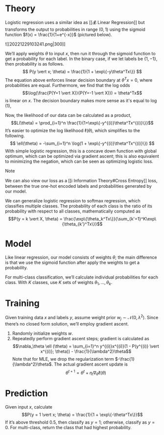 # Theory
Logistic regression uses a similar idea as [[💰 Linear Regression]] but transforms the output to probabilities in range $(0, 1)$ using the sigmoid function $f(x) = \frac{1}{1+e^{-x}}$ (pictured below).

![[20221229103241.png|300]]

We’ll apply weights $\theta$ to input $x$, then run it through the sigmoid function to get a probability for each label. In the binary case, if we let labels be $\{1, -1\}$, then probability is as follows.
$$ P(y \vert x; \theta) = \frac{1}{1 + \exp\{-y\theta^Tx\}} $$
The equation above enforces linear decision boundary at $\theta^Tx = 0$, where probabilities are equal. Furthermore, we find that the log odds $$\log(\frac{P(Y=1 \vert X)}{P(Y=-1 \vert X)}) = \theta^Tx$$
is linear on $x$. The decision boundary makes more sense as it's equal to $\log(1)$, 

Now, the likelihood of our data can be calculated as a product, $$L(\theta) = \prod_{i=1}^n \frac{1}{1+\exp\{-y^{(i)}\theta^Tx^{(i)}\}}$$
It’s easier to optimize the log likelihood $\ell(\theta)$, which simplifies to the following.
$$ \ell(\theta) = -\sum_{i=1}^n \log(1 + \exp\{-y^{(i)}\theta^Tx^{(i)}\}) $$
With simple logistic regression, this is a concave down function with global optimum, which can be optimized via gradient ascent; this is also equivalent to minimizing the negation, which can be seen as optimizing logistic loss.

> [!note]
> We can also view our loss as a [[ℹ️ Information Theory#Cross Entropy]] loss, between the true one-hot encoded labels and probabilities generated by our model.

We can generalize logistic regression to softmax regression, which classifies multiple classes. The probability of each class is the ratio of its probability with respect to all classes, mathematically computed as $$P(y = k \vert X, \theta) = \frac{\exp\{\theta_k^Tx\}}{\sum_{k'=1}^K\exp\{\theta_{k'}^Tx\}}$$

# Model
Like linear regression, our model consists of weights $\theta$; the main difference is that we use the sigmoid function after apply the weights to get a probability.

For multi-class classification, we’ll calculate individual probabilities for each class. With $K$ classes, use $K$ sets of weights $\theta_1, \ldots, \theta_k$.

# Training
Given training data $x$ and labels $y$, assume weight prior $w_j \sim \mathcal{N}(0, \lambda^2)$. Since there’s no closed form solution, we’ll employ gradient ascent.
1. Randomly initialize weights $w$.
2. Repeatedly perform gradient ascent steps; gradient is calculated as $$\nabla_\theta \ell (\theta) = \sum_{i=1}^n y^{(i)}x^{(i)}(1 - P(y^{(i)} \vert x^{(i)}; \theta)) - \frac{1}{\lambda^2}\theta$$ Note that for MLE, we drop the regularization term $-\frac{1}{\lambda^2}\theta$. The actual gradient ascent update is $$\theta^{t+1} = \theta^t + \eta_t \nabla_\theta \ell(\theta)$$

# Prediction
Given input $x$, calculate $$P(y = 1 \vert x; \theta) = \frac{1}{1 + \exp\{-\theta^Tx\}}$$
If it’s above threshold $0.5$, then classify as $y = 1$; otherwise, classify as $y = 0$. For multi-class, return the class that had highest probability.